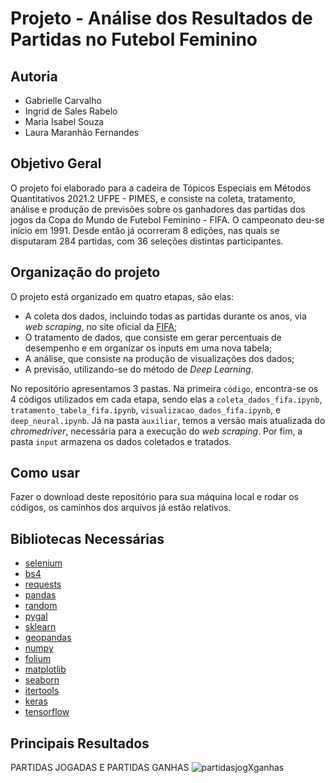 # Projeto - Análise dos Resultados de Partidas no Futebol Feminino

## Autoria 
- Gabrielle Carvalho
- Ingrid de Sales Rabelo
- Maria Isabel Souza
- Laura Maranhão Fernandes

## Objetivo Geral
O projeto foi elaborado para a cadeira de Tópicos Especiais em Métodos Quantitativos 2021.2 UFPE - PIMES, e consiste na coleta, tratamento, análise e produção de previsões sobre os ganhadores das partidas dos jogos da Copa do Mundo de Futebol Feminino - FIFA. O campeonato deu-se início  em 1991. Desde então já ocorreram 8 edições,  nas quais se disputaram 284 partidas, com 36 seleções distintas participantes.

## Organização do projeto
O projeto está organizado em quatro etapas, são elas:
 - A coleta dos dados, incluindo todas as partidas durante os anos, via _web scraping_, no site oficial da [FIFA](https://www.fifa.com/fifaplus/en/tournaments/womens/womensworldcup/); 
 - O tratamento de dados, que consiste em gerar percentuais de desempenho e em organizar os inputs em uma nova tabela; 
 - A análise, que consiste na produção de visualizações dos dados;
 - A previsão, utilizando-se do método de _Deep Learning_.

 No repositório apresentamos 3 pastas. Na primeira `código`, encontra-se os 4 códigos utilizados em cada etapa, sendo elas a `coleta_dados_fifa.ipynb`, `tratamento_tabela_fifa.ipynb`, `visualizacao_dados_fifa.ipynb`, e `deep_neural.ipynb`. Já na pasta `auxiliar`, temos a versão mais atualizada do _chromedriver_, necessária para a execução do _web scraping_. Por fim, a pasta `input` armazena os dados coletados e tratados.
 
## Como usar
Fazer o download deste repositório para sua máquina local e rodar os códigos, os caminhos dos arquivos já estão relativos.

## Bibliotecas Necessárias
- [selenium](https://pypi.org/project/selenium/)
- [bs4](https://pypi.org/project/bs4/)
- [requests](https://pypi.org/project/requests/)
- [pandas](https://pypi.org/project/pandas/)
- [random](https://docs.python.org/3/library/random.html)
- [pygal](https://pypi.org/project/pygal/)
- [sklearn](https://pypi.org/project/sklearn/)
- [geopandas](https://pypi.org/project/geopandas/)
- [numpy](https://pypi.org/project/numpy/)
- [folium](https://pypi.org/project/folium/)
- [matplotlib](https://pypi.org/project/matplotlib/)
- [seaborn](https://pypi.org/project/seaborn/)
- [itertools](https://docs.python.org/3/library/itertools.html)
- [keras](https://pypi.org/project/keras/)
- [tensorflow](https://pypi.org/project/tensorflow/)

## Principais Resultados 

PARTIDAS JOGADAS E PARTIDAS GANHAS
![partidasjogXganhas](https://user-images.githubusercontent.com/123265569/213924457-7c90f9cb-a470-45c3-a73a-bb970a5f87c3.png)

 

